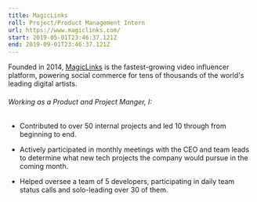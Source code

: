 ```yaml
---
title: MagicLinks
roll: Project/Product Management Intern
url: https://www.magiclinks.com/
start: 2019-05-01T23:46:37.121Z
end: 2019-09-01T23:46:37.121Z
---
```


Founded in 2014, [MagicLinks](https://www.magiclinks.com/) is the fastest-growing video influencer platform, powering social commerce for tens of thousands of the world's leading digital artists.

###### Working as a Product and Project Manger, I:

- Contributed to over 50 internal projects and led 10 through from beginning to end.

- Actively participated in monthly meetings with the CEO and team leads to determine what new tech projects the company would pursue in the coming month.

- Helped oversee a team of 5 developers, participating in daily team status calls and solo-leading over 30 of them.
